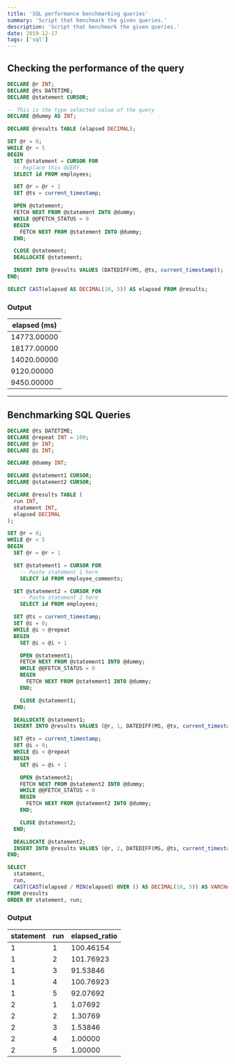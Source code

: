 ```yaml
---
title: 'SQL performance benchmarking queries'
summary: 'Script that benchmark the given queries.'
description: 'Script that benchmark the given queries.'
date: 2019-12-17
tags: ['sql']
---
```


## Checking the performance of the query

```sql
DECLARE @r INT;
DECLARE @ts DATETIME;
DECLARE @statement CURSOR;

-- This is the type selected value of the query
DECLARE @dummy AS INT;

DECLARE @results TABLE (elapsed DECIMAL);

SET @r = 0;
WHILE @r < 5
BEGIN
  SET @statement = CURSOR FOR
  -- Replace this QUERY.
  SELECT id FROM employees;

  SET @r = @r + 1
  SET @ts = current_timestamp;

  OPEN @statement;
  FETCH NEXT FROM @statement INTO @dummy;
  WHILE @@FETCH_STATUS = 0
  BEGIN
    FETCH NEXT FROM @statement INTO @dummy;
  END;

  CLOSE @statement;
  DEALLOCATE @statement;

  INSERT INTO @results VALUES (DATEDIFF(MS, @ts, current_timestamp));
END;

SELECT CAST(elapsed AS DECIMAL(10, 5)) AS elapsed FROM @results;
```

### Output

| elapsed (ms) |
| ------------ |
| 14773.00000  |
| 18177.00000  |
| 14020.00000  |
| 9120.00000   |
| 9450.00000   |

---

## Benchmarking SQL Queries

```sql
DECLARE @ts DATETIME;
DECLARE @repeat INT = 100;
DECLARE @r INT;
DECLARE @i INT;

DECLARE @dummy INT;

DECLARE @statement1 CURSOR;
DECLARE @statement2 CURSOR;

DECLARE @results TABLE (
  run INT,
  statement INT,
  elapsed DECIMAL
);

SET @r = 0;
WHILE @r < 5
BEGIN
  SET @r = @r + 1

  SET @statement1 = CURSOR FOR
    -- Paste statement 1 here
    SELECT id FROM employee_comments;

  SET @statement2 = CURSOR FOR
    -- Paste statement 2 here
    SELECT id FROM employees;

  SET @ts = current_timestamp;
  SET @i = 0;
  WHILE @i < @repeat
  BEGIN
    SET @i = @i + 1

    OPEN @statement1;
    FETCH NEXT FROM @statement1 INTO @dummy;
    WHILE @@FETCH_STATUS = 0
    BEGIN
      FETCH NEXT FROM @statement1 INTO @dummy;
    END;

    CLOSE @statement1;
  END;

  DEALLOCATE @statement1;
  INSERT INTO @results VALUES (@r, 1, DATEDIFF(MS, @ts, current_timestamp));

  SET @ts = current_timestamp;
  SET @i = 0;
  WHILE @i < @repeat
  BEGIN
    SET @i = @i + 1

    OPEN @statement2;
    FETCH NEXT FROM @statement2 INTO @dummy;
    WHILE @@FETCH_STATUS = 0
    BEGIN
      FETCH NEXT FROM @statement2 INTO @dummy;
    END;

    CLOSE @statement2;
  END;

  DEALLOCATE @statement2;
  INSERT INTO @results VALUES (@r, 2, DATEDIFF(MS, @ts, current_timestamp));
END;

SELECT
  statement,
  run,
  CAST(CAST(elapsed / MIN(elapsed) OVER () AS DECIMAL(10, 5)) AS VARCHAR) AS elapsed_ratio
FROM @results
ORDER BY statement, run;
```

### Output

| statement | run | elapsed_ratio |
| --------- | --- | ------------- |
| 1         | 1   | 100.46154     |
| 1         | 2   | 101.76923     |
| 1         | 3   | 91.53846      |
| 1         | 4   | 100.76923     |
| 1         | 5   | 92.07692      |
| 2         | 1   | 1.07692       |
| 2         | 2   | 1.30769       |
| 2         | 3   | 1.53846       |
| 2         | 4   | 1.00000       |
| 2         | 5   | 1.00000       |
